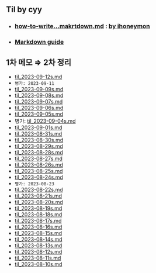 ## Til by cyy
+ ### [how-to-write...makrtdown.md](how-to-write-by-markdown.md) : [by ihoneymon](https://gist.github.com/ihoneymon)  
+ ### [Markdown guide](https://www.markdownguide.org/)
## 1차 메모 $\Rightarrow$ 2차 정리
- [til_2023-09-12s.md](subject/til_2023-09-12s.md)
- `병가: 2023-09-11`
- [til_2023-09-09s.md](subject/til_2023-09-09s.md)
- [til_2023-09-08s.md](subject/til_2023-09-08s.md)
- [til_2023-09-07s.md](subject/til_2023-09-07s.md)
- [til_2023-09-06s.md](subject/til_2023-09-06s.md)
- [til_2023-09-05s.md](subject/til_2023-09-05s.md)
- 병가: [til_2023-09-04s.md](subject/til_2023-09-04s.md)
- [til_2023-09-01s.md](subject/til_2023-09-01s.md)
- [til_2023-08-31s.md](subject/til_2023-08-31s.md)
- [til_2023-08-30s.md](subject/til_2023-08-30s.md)
- [til_2023-08-29s.md](subject/til_2023-08-29s.md)
- [til_2023-08-28s.md](subject/til_2023-08-28s.md)
- [til_2023-08-27s.md](subject/til_2023-08-27s.md)
- [til_2023-08-26s.md](subject/til_2023-08-26s.md)
- [til_2023-08-25s.md](subject/til_2023-08-25s.md)
- [til_2023-08-24s.md](subject/til_2023-08-24s.md)
- `병가: 2023-08-23`
- [til_2023-08-22s.md](subject/til_2023-08-22s.md)
- [til_2023-08-21s.md](subject/til_2023-08-21s.md)
- [til_2023-08-20s.md](subject/til_2023-08-20s.md)
- [til_2023-08-19s.md](subject/til_2023-08-19s.md)
- [til_2023-08-18s.md](subject/til_2023-08-18s.md)
- [til_2023-08-17s.md](subject/til_2023-08-17s.md)
- [til_2023-08-16s.md](subject/til_2023-08-16s.md)
- [til_2023-08-15s.md](subject/til_2023-08-15s.md)
- [til_2023-08-14s.md](subject/til_2023-08-14s.md)
- [til_2023-08-13s.md](subject/til_2023-08-13s.md)
- [til_2023-08-12s.md](subject/til_2023-08-12s.md)
- [til_2023-08-11s.md](subject/til_2023-08-11s.md)
- [til_2023-08-10s.md](subject/til_2023-08-10s.md)
